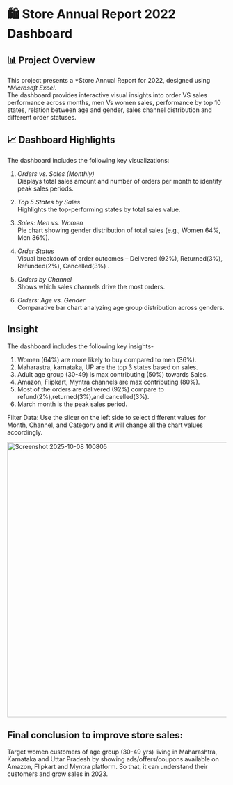 # 🛍 Store Annual Report 2022 Dashboard

## 📊 Project Overview

This project presents a *Store Annual Report for 2022, designed using **Microsoft Excel*.  
The dashboard provides interactive visual insights into order VS sales performance across months, men Vs women sales, performance by top 10 states, relation between age and gender, sales channel distribution and different order statuses.

## 📈 Dashboard Highlights

The dashboard includes the following key visualizations:

1. *Orders vs. Sales (Monthly)*  
   Displays total sales amount and number of orders per month to identify peak sales periods.

2. *Top 5 States by Sales*  
   Highlights the top-performing states by total sales value.
   
3. *Sales: Men vs. Women*  
   Pie chart showing gender distribution of total sales (e.g., Women 64%, Men 36%).

4. *Order Status*  
   Visual breakdown of order outcomes – Delivered (92%), Returned(3%), Refunded(2%), Cancelled(3%) .

6. *Orders by Channel*  
   Shows which sales channels drive the most orders.

7. *Orders: Age vs. Gender*  
   Comparative bar chart analyzing age group distribution across genders.

## Insight

The dashboard includes the following key insights-

 1. Women (64%) are more likely to buy compared to men (36%).
 2. Maharastra, karnataka, UP are the top 3 states based on sales.
 3. Adult age group (30-49) is max contributing (50%) towards Sales.
 4. Amazon, Flipkart, Myntra channels are max contributing (80%).
 5. Most of the orders are delivered (92%) compare to refund(2%),returned(3%),and cancelled(3%).
 6. March month is the peak sales period.
    
 Filter Data: Use the slicer on the left side to select different values for Month, Channel, and Category and it will change all the chart values accordingly.

 <img width="1711" height="633" alt="Screenshot 2025-10-08 100805" src="https://github.com/user-attachments/assets/a9e724e0-d6ec-404a-ae34-1fdb08947469" />




## Final conclusion to improve store sales:

Target women customers of age group (30-49 yrs) living in Maharashtra, Karnataka and Uttar Pradesh by showing ads/offers/coupons available on Amazon, Flipkart and Myntra platform. So that, it can understand their customers and grow sales in 2023.
